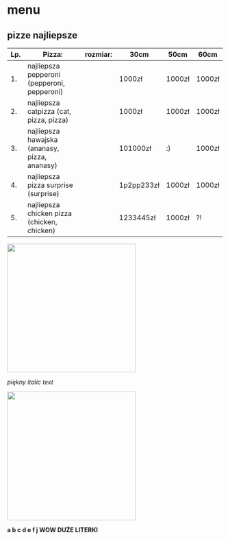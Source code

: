 # menu

## pizze najliepsze

|Lp. |Pizza: |rozmiar: |30cm |50cm |60cm|
|----|-------|---------|-----|-----|-----|
|1. |najliepsza pepperoni (pepperoni, pepperoni)| | 1000zł| 1000zł|1000zł|
|2. |najliepsza catpizza (cat, pizza, pizza)| | 1000zł|1000zł|1000zł|
|3. |najliepsza hawajska (ananasy, pizza, ananasy)| | 101000zł| :) |1000zł|
|4. |najliepsza pizza surprise (surprise) | | 1p2pp233zł|1000zł|1000zł|
|5. |najliepsza chicken pizza (chicken, chicken)| | 1233445zł|1000zł| ?!|

<img src = "img/Pizzeria/katalog/catpizza.png" width = 300>

*piękny italic text*

<img src = "img/Pizzeria/katalog/chikenpizza.png" width = 300>

**a b c d e f j WOW DUŻE LITERKI**

